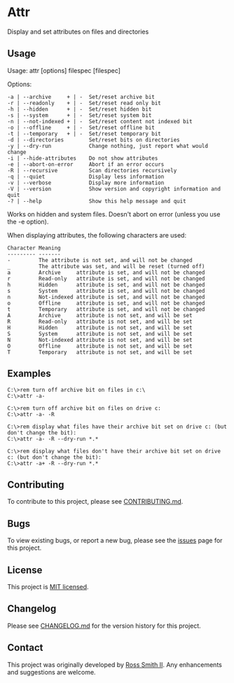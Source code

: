 # Attr

Display and set attributes on files and directories

## Usage

Usage: attr [options] filespec [filespec]

Options:
````
-a | --archive     + | -  Set/reset archive bit
-r | --readonly    + | -  Set/reset read only bit
-h | --hidden      + | -  Set/reset hidden bit
-s | --system      + | -  Set/reset system bit
-n | --not-indexed + | -  Set/reset content not indexed bit
-o | --offline     + | -  Set/reset offline bit
-t | --temporary   + | -  Set/reset temporary bit
-d | --directories        Set/reset bits on directories
-y | --dry-run            Change nothing, just report what would change
-i | --hide-attributes    Do not show attributes
-e | --abort-on-error     Abort if an error occurs
-R | --recursive          Scan directories recursively
-q | --quiet              Display less information
-v | --verbose            Display more information
-V | --version            Show version and copyright information and quit
-? | --help               Show this help message and quit
````

Works on hidden and system files.
Doesn't abort on error (unless you use the -e option).

When displaying attributes, the following characters are used:

````
Character Meaning
--------- -------
-         The attribute is not set, and will not be changed
_         The attribute was set, and will be reset (turned off)
a         Archive     attribute is set, and will not be changed
r         Read-only   attribute is set, and will not be changed
h         Hidden      attribute is set, and will not be changed
s         System      attribute is set, and will not be changed
n         Not-indexed attribute is set, and will not be changed
o         Offline     attribute is set, and will not be changed
t         Temporary   attribute is set, and will not be changed
A         Archive     attribute is not set, and will be set
R         Read-only   attribute is not set, and will be set
H         Hidden      attribute is not set, and will be set
S         System      attribute is not set, and will be set
N         Not-indexed attribute is not set, and will be set
O         Offline     attribute is not set, and will be set
T         Temporary   attribute is not set, and will be set
````

## Examples

````
C:\>rem turn off archive bit on files in c:\
C:\>attr -a- 

C:\>rem turn off archive bit on files on drive c:
C:\>attr -a- -R

C:\>rem display what files have their archive bit set on drive c: (but don't change the bit):
C:\>attr -a- -R --dry-run *.*

C:\>rem display what files don't have their archive bit set on drive c: (but don't change the bit):
C:\>attr -a+ -R --dry-run *.*
````

## Contributing

To contribute to this project, please see [CONTRIBUTING.md](CONTRIBUTING.md).

## Bugs

To view existing bugs, or report a new bug, please see the [issues](/issues) page for this project.

## License

This project is [MIT licensed](LICENSE).

## Changelog

Please see [CHANGELOG.md](CHANGELOG.md) for the version history for this project.

## Contact

This project was originally developed by [Ross Smith II](mailto:ross@smithii.com).
Any enhancements and suggestions are welcome.

